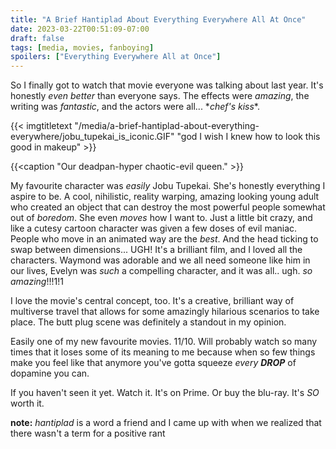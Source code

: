 ```yaml
---
title: "A Brief Hantiplad About Everything Everywhere All At Once"
date: 2023-03-22T00:51:09-07:00
draft: false
tags: [media, movies, fanboying]
spoilers: ["Everything Everywhere All at Once"]
---
```


So I finally got to watch that movie everyone was talking about last year. It's
honestly *even better* than everyone says. The effects were *amazing*, the
writing was *fantastic*, and the actors were all... \**chef's kiss*\*.

{{< imgtitletext 
"/media/a-brief-hantiplad-about-everything-everywhere/jobu_tupekai_is_iconic.GIF" 
"god I wish I knew how to look this good in makeup" >}}

{{<caption "Our deadpan-hyper chaotic-evil queen." >}}

My favourite character was *easily* Jobu Tupekai. She's honestly everything I
aspire to be. A cool, nihilistic, reality warping, amazing looking young adult
who created an object that can destroy the most powerful people somewhat out
of *boredom*. She even *moves* how I want to. Just a little bit crazy, and like
a cutesy cartoon character was given a few doses of evil maniac. People who 
move in an animated way are the *best*. And the head ticking to swap between
dimensions... UGH! It's a brilliant film, and I loved all the characters. 
Waymond was adorable and we all need someone like him in our lives, Evelyn was
*such* a compelling character, and it was all.. ugh. *so amazing*!!!1!1

I love the movie's central concept, too. It's a creative, brilliant way of
multiverse travel that allows for some amazingly hilarious scenarios to take
place. The butt plug scene was definitely a standout in my opinion.

Easily one of my new favourite movies. 11/10. Will probably watch so many
times that it loses some of its meaning to me because when so few things
make you feel like that anymore you've gotta squeeze *every **DROP*** of
dopamine you can.

If you haven't seen it yet. Watch it. It's on Prime. Or buy the blu-ray. It's
*SO* worth it.

__note:__ *hantiplad* is a word a friend and I came up with when we realized
that there wasn't a term for a positive rant
